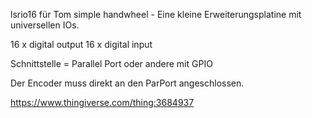 lsrio16 für Tom simple handwheel -
Eine kleine Erweiterungsplatine mit universellen IOs.

16 x digital output 16 x digital input 

Schnittstelle = Parallel Port oder andere mit GPIO

Der Encoder muss direkt an den ParPort angeschlossen.

https://www.thingiverse.com/thing:3684937
